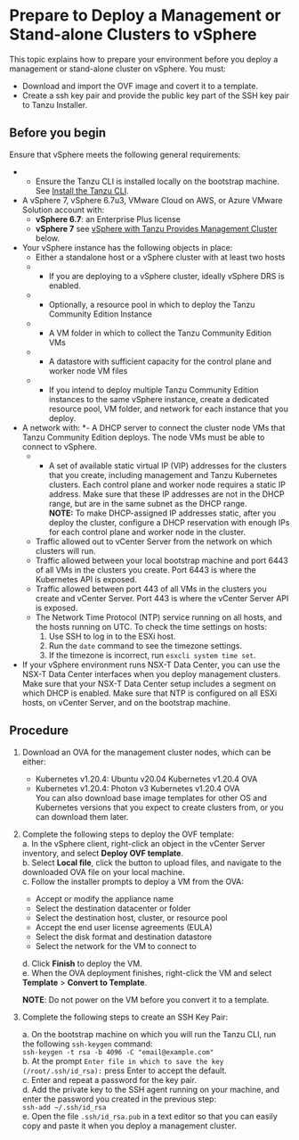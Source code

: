 # Prepare to Deploy a Management or Stand-alone Clusters to vSphere

This topic explains how to prepare your environment before you deploy a management or stand-alone cluster on vSphere. You must:
   - Download and import the OVF image and covert it to a template.
   - Create a ssh key pair and provide the public key part of the SSH key pair to Tanzu Installer. 

## Before you begin
Ensure that vSphere meets the following general requirements:
* - Ensure the Tanzu CLI is installed locally on the bootstrap machine. See [Install the Tanzu CLI](installation-cli.md).
* A vSphere 7, vSphere 6.7u3, VMware Cloud on AWS, or Azure VMware Solution account with:
   * **vSphere 6.7**: an Enterprise Plus license
   * **vSphere 7** see [vSphere with Tanzu Provides Management Cluster](#mc-vsphere7) below.
* Your vSphere instance has the following objects in place:
   * Either a standalone host or a vSphere cluster with at least two hosts
   * - If you are deploying to a vSphere cluster, ideally vSphere DRS is enabled.
   * - Optionally, a resource pool in which to deploy the Tanzu Community Edition Instance
   * - A VM folder in which to collect the Tanzu Community Edition VMs
   * - A datastore with sufficient capacity for the control plane and worker node VM files
   * - If you intend to deploy multiple Tanzu Community Edition instances to the same vSphere instance, create a dedicated resource pool, VM folder, and network for each instance that you deploy.
* A network with:
   *- A DHCP server to connect the cluster node VMs that Tanzu Community Edition deploys. The node VMs must be able to connect to vSphere.
   * - A set of available static virtual IP (VIP) addresses for the clusters that you create, including management and Tanzu Kubernetes clusters. Each control plane and worker node requires a static IP address. Make sure that these IP addresses are not in the DHCP range, but are in the same subnet as the DHCP range.   
    **NOTE:** To make DHCP-assigned IP addresses static, after you deploy the cluster, configure a DHCP reservation with enough IPs for each control plane and worker node in the cluster.
   * Traffic allowed out to vCenter Server from the network on which clusters will run.
   * Traffic allowed between your local bootstrap machine and port 6443 of all VMs in the clusters you create. Port 6443 is where the Kubernetes API is exposed.
   * Traffic allowed between port 443 of all VMs in the clusters you create and vCenter Server. Port 443 is where the vCenter Server API is exposed.
    <!--- Traffic allowed between your local bootstrap machine out to the image repositories listed in the management cluster Bill of Materials (BoM) file, over port 443, for TCP. The BoM file is under `~/.tanzu/tkg/bom/` and its name includes the Tanzu Community Edition version, for example `bom-1.3.0+vmware.1.yaml` for v1.3.0.-->
   * The Network Time Protocol (NTP) service running on all hosts, and the hosts running on UTC. To check the time settings on hosts:
       1. Use SSH to log in to the ESXi host.
       1. Run the `date` command to see the timezone settings.
       1. If the timezone is incorrect, run `esxcli system time set`.
* If your vSphere environment runs NSX-T Data Center, you can use the NSX-T Data Center interfaces when you deploy management clusters. Make sure that your NSX-T Data Center setup includes a segment on which DHCP is enabled. Make sure that NTP is configured on all ESXi hosts, on vCenter Server, and on the bootstrap machine.

## Procedure 

1. Download an OVA for the management cluster nodes, which can be either: 

   - Kubernetes v1.20.4: Ubuntu v20.04 Kubernetes v1.20.4 OVA
   - Kubernetes v1.20.4: Photon v3 Kubernetes v1.20.4 OVA  
    You can also download base image templates for other OS and Kubernetes versions that you expect to create clusters from, or you can download them later.  
<!--note to self- will need to update this link at another time-->

2. Complete the following steps to deploy the OVF template:  
   a. In the vSphere client, right-click an object in the vCenter Server inventory, and select **Deploy OVF template**.  
   b. Select **Local file**, click the button to upload files, and navigate to the downloaded OVA file on your local machine.  
   c. Follow the installer prompts to deploy a VM from the OVA:   

    - Accept or modify the appliance name
    - Select the destination datacenter or folder
    - Select the destination host, cluster, or resource pool
    - Accept the end user license agreements (EULA)
    - Select the disk format and destination datastore
    - Select the network for the VM to connect to
    
   d. Click **Finish** to deploy the VM.  
   e. When the OVA deployment finishes, right-click the VM and select **Template** > **Convert to Template**.

   **NOTE**: Do not power on the VM before you convert it to a template.
<!--In the **VMs and Templates** view, right-click the new template, select **Add Permission**, and assign the `tkg-user` to the template with the `TKG` role.

   For information about how to create the user and role for Tanzu Community Edition, see [Required Permissions for the vSphere Account](#vsphere-permissions) above. -->
   
3. Complete the following steps to create an SSH Key Pair: 

   a. On the bootstrap machine on which you will run the Tanzu CLI, run the following `ssh-keygen` command:  
   ``ssh-keygen -t rsa -b 4096 -C "email@example.com"``  
   b. At the prompt `Enter file in which to save the key (/root/.ssh/id_rsa):` press Enter to accept the default.  
   c. Enter and repeat a password for the key pair.  
   d. Add the private key to the SSH agent running on your machine, and enter the password you created in the previous step:    
   ``ssh-add ~/.ssh/id_rsa``  
   e. Open the file `.ssh/id_rsa.pub` in a text editor so that you can easily copy and paste it when you deploy a management cluster.  

